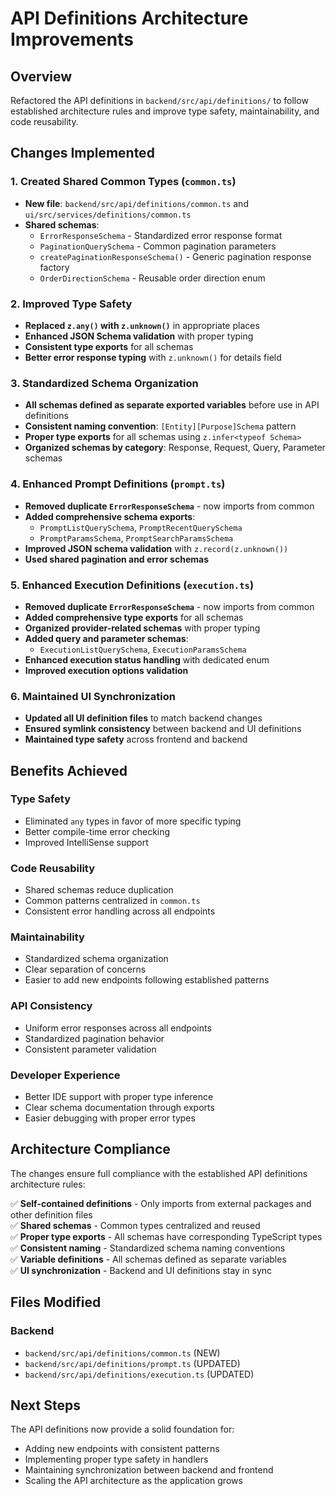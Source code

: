 # API Definitions Architecture Improvements

## Overview
Refactored the API definitions in `backend/src/api/definitions/` to follow established architecture rules and improve type safety, maintainability, and code reusability.

## Changes Implemented

### 1. Created Shared Common Types (`common.ts`)
- **New file**: `backend/src/api/definitions/common.ts` and `ui/src/services/definitions/common.ts`
- **Shared schemas**:
  - `ErrorResponseSchema` - Standardized error response format
  - `PaginationQuerySchema` - Common pagination parameters
  - `createPaginationResponseSchema()` - Generic pagination response factory
  - `OrderDirectionSchema` - Reusable order direction enum

### 2. Improved Type Safety
- **Replaced `z.any()` with `z.unknown()`** in appropriate places
- **Enhanced JSON Schema validation** with proper typing
- **Consistent type exports** for all schemas
- **Better error response typing** with `z.unknown()` for details field

### 3. Standardized Schema Organization
- **All schemas defined as separate exported variables** before use in API definitions
- **Consistent naming convention**: `[Entity][Purpose]Schema` pattern
- **Proper type exports** for all schemas using `z.infer<typeof Schema>`
- **Organized schemas by category**: Response, Request, Query, Parameter schemas

### 4. Enhanced Prompt Definitions (`prompt.ts`)
- **Removed duplicate `ErrorResponseSchema`** - now imports from common
- **Added comprehensive schema exports**:
  - `PromptListQuerySchema`, `PromptRecentQuerySchema`
  - `PromptParamsSchema`, `PromptSearchParamsSchema`
- **Improved JSON schema validation** with `z.record(z.unknown())`
- **Used shared pagination and error schemas**

### 5. Enhanced Execution Definitions (`execution.ts`)
- **Removed duplicate `ErrorResponseSchema`** - now imports from common
- **Added comprehensive type exports** for all schemas
- **Organized provider-related schemas** with proper typing
- **Added query and parameter schemas**:
  - `ExecutionListQuerySchema`, `ExecutionParamsSchema`
- **Enhanced execution status handling** with dedicated enum
- **Improved execution options validation**

### 6. Maintained UI Synchronization
- **Updated all UI definition files** to match backend changes
- **Ensured symlink consistency** between backend and UI definitions
- **Maintained type safety** across frontend and backend

## Benefits Achieved

### Type Safety
- Eliminated `any` types in favor of more specific typing
- Better compile-time error checking
- Improved IntelliSense support

### Code Reusability
- Shared schemas reduce duplication
- Common patterns centralized in `common.ts`
- Consistent error handling across all endpoints

### Maintainability
- Standardized schema organization
- Clear separation of concerns
- Easier to add new endpoints following established patterns

### API Consistency
- Uniform error responses across all endpoints
- Standardized pagination behavior
- Consistent parameter validation

### Developer Experience
- Better IDE support with proper type inference
- Clear schema documentation through exports
- Easier debugging with proper error types

## Architecture Compliance

The changes ensure full compliance with the established API definitions architecture rules:

✅ **Self-contained definitions** - Only imports from external packages and other definition files  
✅ **Shared schemas** - Common types centralized and reused  
✅ **Proper type exports** - All schemas have corresponding TypeScript types  
✅ **Consistent naming** - Standardized schema naming conventions  
✅ **Variable definitions** - All schemas defined as separate variables  
✅ **UI synchronization** - Backend and UI definitions stay in sync  

## Files Modified

### Backend
- `backend/src/api/definitions/common.ts` (NEW)
- `backend/src/api/definitions/prompt.ts` (UPDATED)
- `backend/src/api/definitions/execution.ts` (UPDATED)

## Next Steps

The API definitions now provide a solid foundation for:
- Adding new endpoints with consistent patterns
- Implementing proper type safety in handlers
- Maintaining synchronization between backend and frontend
- Scaling the API architecture as the application grows
